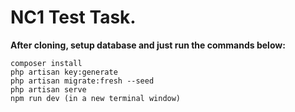 # NC1 Test Task.
**After cloning, setup database and just run the commands below:**

```
composer install
php artisan key:generate
php artisan migrate:fresh --seed
php artisan serve
npm run dev (in a new terminal window)

```
